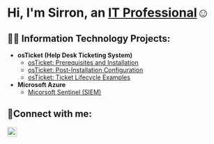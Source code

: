 <h1>Hi, I'm Sirron, an <a href="https://linkedin.com/in/sirron-bell">IT Professional</a>☺</h1>

<h2>👨‍💻 Information Technology Projects:</h2>

- <b>osTicket (Help Desk Ticketing System)</b>
  - [osTicket: Prerequisites and Installation](https://github.com/MrBell27/osticket-prereqs)
  - [osTicket: Post-Installation Configuration](https://github.com/MrBell27/osTicket---Post-Install-Configuration)
  - [osTicket: Ticket Lifecycle Examples](https://github.com/MrBell27/osTicket---Ticket-Lifecycle)
- <b>Microsoft Azure</b>
  - [Micorsoft Sentinel (SIEM) ](https://github.com/MrBell27/Mircosoft-Sentinel)
<h2>🤳Connect with me:</h2>


[<img align="left" alt="Sirron | LinkedIn" width="22px" src="https://cdn.jsdelivr.net/npm/simple-icons@v3/icons/linkedin.svg" />][linkedin]


[linkedin]: https://linkedin.com/in/sirron-bell

